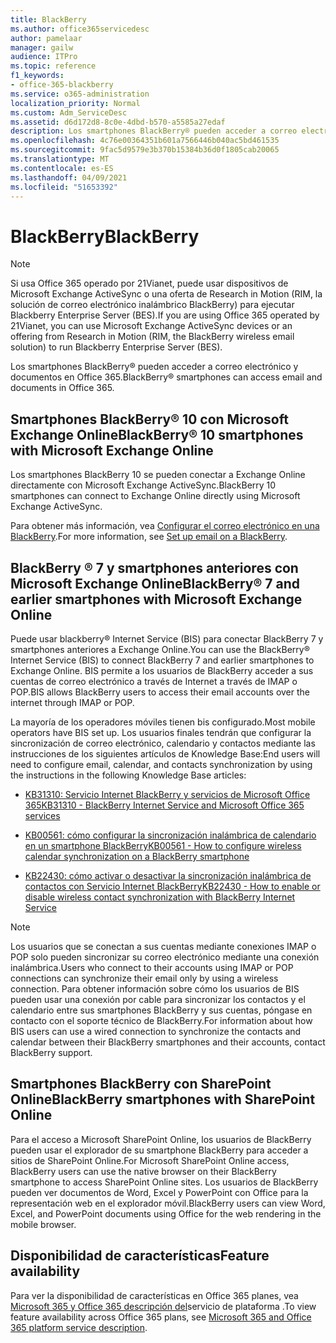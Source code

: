 ```yaml
---
title: BlackBerry
ms.author: office365servicedesc
author: pamelaar
manager: gailw
audience: ITPro
ms.topic: reference
f1_keywords:
- office-365-blackberry
ms.service: o365-administration
localization_priority: Normal
ms.custom: Adm_ServiceDesc
ms.assetid: d6d172d8-8c0e-4dbd-b570-a5585a27edaf
description: Los smartphones BlackBerry® pueden acceder a correo electrónico y documentos en Office 365.
ms.openlocfilehash: 4c76e00364351b601a7566446b040ac5bd461535
ms.sourcegitcommit: 9fac5d9579e3b370b15384b36d0f1805cab20065
ms.translationtype: MT
ms.contentlocale: es-ES
ms.lasthandoff: 04/09/2021
ms.locfileid: "51653392"
---
```

# <a name="blackberry"></a><span data-ttu-id="9d67d-103">BlackBerry</span><span class="sxs-lookup"><span data-stu-id="9d67d-103">BlackBerry</span></span>

> [!NOTE]
> <span data-ttu-id="9d67d-104">Si usa Office 365 operado por 21Vianet, puede usar dispositivos de Microsoft Exchange ActiveSync o una oferta de Research in Motion (RIM, la solución de correo electrónico inalámbrico BlackBerry) para ejecutar Blackberry Enterprise Server (BES).</span><span class="sxs-lookup"><span data-stu-id="9d67d-104">If you are using Office 365 operated by 21Vianet, you can use Microsoft Exchange ActiveSync devices or an offering from Research in Motion (RIM, the BlackBerry wireless email solution) to run Blackberry Enterprise Server (BES).</span></span> 
  
<span data-ttu-id="9d67d-105">Los smartphones BlackBerry® pueden acceder a correo electrónico y documentos en Office 365.</span><span class="sxs-lookup"><span data-stu-id="9d67d-105">BlackBerry® smartphones can access email and documents in Office 365.</span></span>
  
## <a name="blackberry-10-smartphones-with-microsoft-exchange-online"></a><span data-ttu-id="9d67d-106">Smartphones BlackBerry® 10 con Microsoft Exchange Online</span><span class="sxs-lookup"><span data-stu-id="9d67d-106">BlackBerry® 10 smartphones with Microsoft Exchange Online</span></span>

<span data-ttu-id="9d67d-107">Los smartphones BlackBerry 10 se pueden conectar a Exchange Online directamente con Microsoft Exchange ActiveSync.</span><span class="sxs-lookup"><span data-stu-id="9d67d-107">BlackBerry 10 smartphones can connect to Exchange Online directly using Microsoft Exchange ActiveSync.</span></span>
  
<span data-ttu-id="9d67d-108">Para obtener más información, vea [Configurar el correo electrónico en una BlackBerry](https://go.microsoft.com/fwlink/?linkid=863394).</span><span class="sxs-lookup"><span data-stu-id="9d67d-108">For more information, see [Set up email on a BlackBerry](https://go.microsoft.com/fwlink/?linkid=863394).</span></span>
  
## <a name="blackberry-7-and-earlier-smartphones-with-microsoft-exchange-online"></a><span data-ttu-id="9d67d-109">BlackBerry ® 7 y smartphones anteriores con Microsoft Exchange Online</span><span class="sxs-lookup"><span data-stu-id="9d67d-109">BlackBerry® 7 and earlier smartphones with Microsoft Exchange Online</span></span>

<span data-ttu-id="9d67d-110">Puede usar blackberry® Internet Service (BIS) para conectar BlackBerry 7 y smartphones anteriores a Exchange Online.</span><span class="sxs-lookup"><span data-stu-id="9d67d-110">You can use the BlackBerry® Internet Service (BIS) to connect BlackBerry 7 and earlier smartphones to Exchange Online.</span></span> <span data-ttu-id="9d67d-111">BIS permite a los usuarios de BlackBerry acceder a sus cuentas de correo electrónico a través de Internet a través de IMAP o POP.</span><span class="sxs-lookup"><span data-stu-id="9d67d-111">BIS allows BlackBerry users to access their email accounts over the internet through IMAP or POP.</span></span>
  
<span data-ttu-id="9d67d-112">La mayoría de los operadores móviles tienen bis configurado.</span><span class="sxs-lookup"><span data-stu-id="9d67d-112">Most mobile operators have BIS set up.</span></span> <span data-ttu-id="9d67d-113">Los usuarios finales tendrán que configurar la sincronización de correo electrónico, calendario y contactos mediante las instrucciones de los siguientes artículos de Knowledge Base:</span><span class="sxs-lookup"><span data-stu-id="9d67d-113">End users will need to configure email, calendar, and contacts synchronization by using the instructions in the following Knowledge Base articles:</span></span>
  
- [<span data-ttu-id="9d67d-114">KB31310: Servicio Internet BlackBerry y servicios de Microsoft Office 365</span><span class="sxs-lookup"><span data-stu-id="9d67d-114">KB31310 - BlackBerry Internet Service and Microsoft Office 365 services</span></span>](https://go.microsoft.com/fwlink/?LinkID=826158&amp;clcid=0x409)
    
- [<span data-ttu-id="9d67d-115">KB00561: cómo configurar la sincronización inalámbrica de calendario en un smartphone BlackBerry</span><span class="sxs-lookup"><span data-stu-id="9d67d-115">KB00561 - How to configure wireless calendar synchronization on a BlackBerry smartphone</span></span>](https://go.microsoft.com/fwlink/?LinkID=826160&amp;clcid=0x409)
    
- [<span data-ttu-id="9d67d-116">KB22430: cómo activar o desactivar la sincronización inalámbrica de contactos con Servicio Internet BlackBerry</span><span class="sxs-lookup"><span data-stu-id="9d67d-116">KB22430 - How to enable or disable wireless contact synchronization with BlackBerry Internet Service</span></span>](https://go.microsoft.com/fwlink/?LinkID=826161&amp;clcid=0x409)
    
> [!NOTE]
> <span data-ttu-id="9d67d-117">Los usuarios que se conectan a sus cuentas mediante conexiones IMAP o POP solo pueden sincronizar su correo electrónico mediante una conexión inalámbrica.</span><span class="sxs-lookup"><span data-stu-id="9d67d-117">Users who connect to their accounts using IMAP or POP connections can synchronize their email only by using a wireless connection.</span></span> <span data-ttu-id="9d67d-118">Para obtener información sobre cómo los usuarios de BIS pueden usar una conexión por cable para sincronizar los contactos y el calendario entre sus smartphones BlackBerry y sus cuentas, póngase en contacto con el soporte técnico de BlackBerry.</span><span class="sxs-lookup"><span data-stu-id="9d67d-118">For information about how BIS users can use a wired connection to synchronize the contacts and calendar between their BlackBerry smartphones and their accounts, contact BlackBerry support.</span></span> 
  
## <a name="blackberry-smartphones-with-sharepoint-online"></a><span data-ttu-id="9d67d-119">Smartphones BlackBerry con SharePoint Online</span><span class="sxs-lookup"><span data-stu-id="9d67d-119">BlackBerry smartphones with SharePoint Online</span></span>

<span data-ttu-id="9d67d-120">Para el acceso a Microsoft SharePoint Online, los usuarios de BlackBerry pueden usar el explorador de su smartphone BlackBerry para acceder a sitios de SharePoint Online.</span><span class="sxs-lookup"><span data-stu-id="9d67d-120">For Microsoft SharePoint Online access, BlackBerry users can use the native browser on their BlackBerry smartphone to access SharePoint Online sites.</span></span> <span data-ttu-id="9d67d-121">Los usuarios de BlackBerry pueden ver documentos de Word, Excel y PowerPoint con Office para la representación web en el explorador móvil.</span><span class="sxs-lookup"><span data-stu-id="9d67d-121">BlackBerry users can view Word, Excel, and PowerPoint documents using Office for the web rendering in the mobile browser.</span></span>
  
## <a name="feature-availability"></a><span data-ttu-id="9d67d-122">Disponibilidad de características</span><span class="sxs-lookup"><span data-stu-id="9d67d-122">Feature availability</span></span>

<span data-ttu-id="9d67d-123">Para ver la disponibilidad de características en Office 365 planes, vea [Microsoft 365 y Office 365 descripción del](office-365-platform-service-description.md)servicio de plataforma .</span><span class="sxs-lookup"><span data-stu-id="9d67d-123">To view feature availability across Office 365 plans, see [Microsoft 365 and Office 365 platform service description](office-365-platform-service-description.md).</span></span>
  